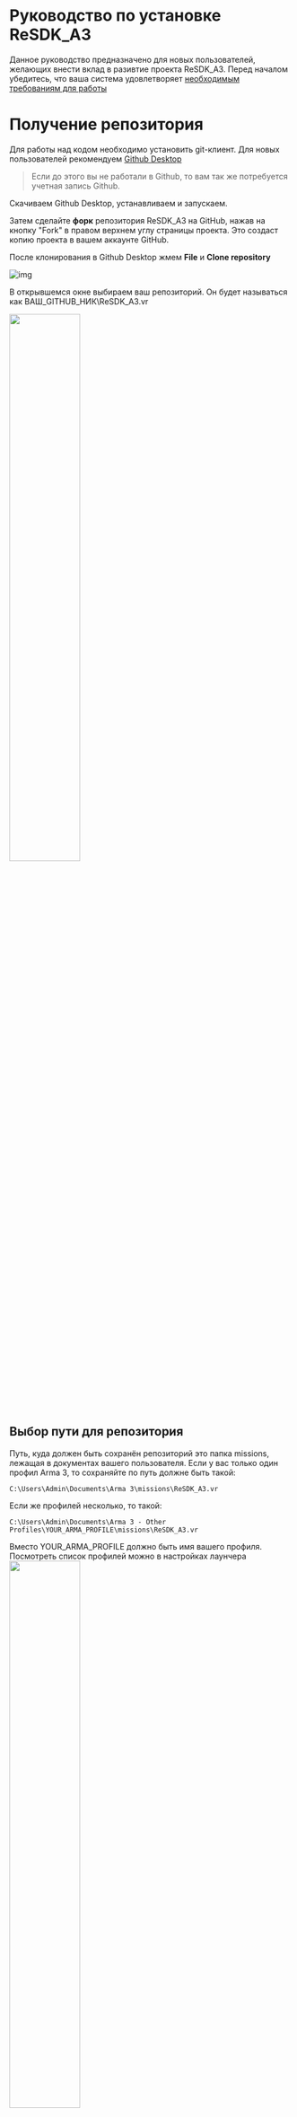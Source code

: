 # Руководство по установке ReSDK_A3

Данное руководство предназначено для новых пользователей, желающих внести вклад в разивтие проекта ReSDK_A3.
Перед началом убедитесь, что ваша система удовлетворяет [необходимым требованиям для работы](../README.md#требования-к-работе)

# Получение репозитория
Для работы над кодом необходимо установить git-клиент. Для новых пользователей рекомендуем [Github Desktop](https://desktop.github.com/)

> Если до этого вы не работали в Github, то вам так же потребуется учетная запись Github.

Скачиваем Github Desktop, устанавливаем и запускаем.

Затем сделайте **форк** репозитория ReSDK_A3 на GitHub, нажав на кнопку "Fork" в правом верхнем углу страницы проекта. Это создаст копию проекта в вашем аккаунте GitHub.

После клонирования в Github Desktop жмем **File** и **Clone repository**

![img](Data/clonerepo.png)

В открывшемся окне выбираем ваш репозиторий. Он будет называться как ВАШ_GITHUB_НИК\ReSDK_A3.vr

<img src="Data/clonerepo2.png" width="50%">

## Выбор пути для репозитория

Путь, куда должен быть сохранён репозиторий это папка missions, лежащая в документах вашего пользователя.
Если у вас только один профил Arma 3, то сохраняйте по путь должне быть такой:
```
C:\Users\Admin\Documents\Arma 3\missions\ReSDK_A3.vr
```
Если же профилей несколько, то такой:
```
C:\Users\Admin\Documents\Arma 3 - Other Profiles\YOUR_ARMA_PROFILE\missions\ReSDK_A3.vr
```
Вместо YOUR_ARMA_PROFILE должно быть имя вашего профиля. Посмотреть список профилей можно в настройках лаунчера
<img src="Data/a3launcher_profiles.png" width="50%">

После клонирования репозитория в указанной папке появится наша версия репозитория, независимая от версий, над которыми работают другие пользователи.

# Установка мода редактора
Для работы всех компонентов редактора потребуется установить мод @EditorContent. Сделать это можно двумя способами:
* [Развернуть сборку через ReMaker](#Установка-мода-через-ReMaker)
* [Вручную установить мод](#Установка-мода-вручную)

## Установка мода через ReMaker
Заходим в папку ReMaker в корне нашего скопированного репозитория. Там запускаем файл `DEPLOY.bat`, либо через командную строку запускаем ReMaker с аргументом `deploy`.
> После запуска в папке ReMaker автоматически будет создан файл `config.ini`, в котором хранятся все основные пути.

Во время установки ReMaker предложит ввести путь до папки с установленной Arma3

<img src="Data/remaker_deploy_pre.png" width="50%">

Вставляем туда путь до платформы Arma 3 и нажимаем Enter. Результат выполнения данной команды должен быть таким же как на изображении ниже:

<img src="Data/remaker_deploy_post.png" width="50%">

Если после ввода пути в окне консоли появился красный текст как на изображении ниже, то вы указали неверный путь до папки с Arma 3

<img src="Data/remaker_deploy_error.png" width="50%">

В результате успешной установки через ReMaker в вашей папке с Arma 3 появится папка `@EditorContent` в которой хранятся библиотеки, необходимые для работы ReSDK.

## Установка мода вручную
1. Создаем в вашей папке с Arma 3 папку `@EditorContent`. Обязательно с таким именем, другие имена не допускаются.
2. Содержимое папки `ReMaker/Deploy` копируем в `@EditorContent`
3. Готово, однако при каждом обновлении библиотек в `ReMaker/Deploy` операцию по копированию придется делать повторно.

# Подключение мода в лаунчере Arma 3
Запускаем лаунчер Arma 3 и нажимаем кнопку добавления локального мода и указываем папку с `@EditorContent`

![img](Data/addlocalmod.png)

После этого ставим галочки напротив [мода реликты](https://download.relicta.ru) и нашего `@EditorContent`

![img](Data/loadedmods.png)

# Подключение базы данных
Проект использует файловую базу на основе sqlite.
В проекте откройте файл `src\host\Database\SQLite\SQLite.h` любым текстовым редактором и измените путь до базы данных 
Вероятнее всего ваш путь будет выглядеть как-то так:
```
`C:\Program Files\Steam\Steamapps\Common\Arma 3\@EditorContent\db\GameMain.db`
```
И в итоге должно получиться:
```sqf
// ======================================================
// Copyright (c) 2017-2023 the ReSDK_A3 project
// sdk.relicta.ru
// ======================================================



#define dbRequest "sqlitenet" callExtension 

#ifdef EDITOR
	#define DB_PATH "C:\Program Files\Steam\Steamapps\Common\Arma 3\@EditorContent\db\GameMain.db"
#else
	#define DB_PATH "C:\Games\Arma3\A3Master\@server\db\GameMain.db"
#endif
```


# Запуск

**Для работы @EditorContent обязательно требуется отключить Battleye**

<img src="Data/no_battleye.png" width="50%">

Так же можно изменить параметры в лаунчере.

<img src="Data/a3launcher_settings.png" width="50%">

Вот основные настройки, которые рекомендуется включить:

- **Включить исправление файлов** - Включаем.
- **Включить оконный режим** - особенность при работе с SDK, связанная с постоянной сменой с окна Arma 3 на редактор или информационное окно кода и обратно.
- Откл.паузу - не приостанавливает симуляцию когда окно платформы неактивно.
- Пропускать логотип - немного ускоряет загрузку платформы
- Профиль - если у вас несколько профилей Arma 3, то нужно указать тот, в папку которого вы клонировали репозиторий (YOUR_ARMA_PROFILE), [подробнее выше](##Выбор-пути-для-репозитория)
- Файл задания (редактор) - можно указать тут путь до файла `missions.sqm` в корне нашего репозитория если хотите, чтобы при запуске Arma 3 сразу запускался редактор ReEditor.

После всех манипуляций с лаунчером нажимаем кнопку **Запуск с модами**. Как и обычно нужно подождать некоторое время пока загрузится Arma 3, после чего в главном меню нажимаем *"редактор"*, выбираем любую карту и жмем *"далее"*. Когда редактор загрузится сверху нажимаем *"Сценарий"* и *"Открыть"*. Выбираем ReSDK_A3 и жмем открыть.
> Обратите внимание, что если в параметрах лаунчера вы указали *Файл задания*, то после запуска Arma 3 вы сразу попадёте на выбранную карту.

# Дальнейшие действия

Рекомендуем ознакомиться со следующими разделами:

- [Базовая документация по архитектуре](PROJECT_ARCHITECTURE.md) - для понимания как устроен проект и как он работает.
- [Документация API](API/README.md) - автоматически сгенерированная документация, содержащая список функций и констант в модулях.
- [Руководство по программированию](ScriptingGuides/README.md) - для тех, кто хочет заняться созданием игровой логики, нового функционала или исправлением текущего.
